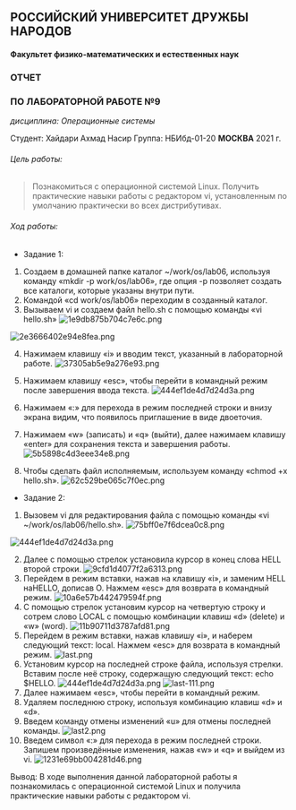 ## РОССИЙСКИЙ УНИВЕРСИТЕТ ДРУЖБЫ НАРОДОВ
#### Факультет физико-математических и естественных наук
### ОТЧЕТ
### ПО ЛАБОРАТОРНОЙ РАБОТЕ №9
*дисциплина: Операционные системы*

Студент: Хайдари Ахмад Насир
Группа: НБИбд-01-20
**МОСКВА** 
2021 г.

###### Цель работы: 
> Познакомиться с операционной системой Linux. Получить
практические навыки работы с редактором vi, установленным по
умолчанию практически во всех дистрибутивах.
###### Ход работы:
- Задание 1:
1. Создаем в домашней папке каталог ~/work/os/lab06, используя команду
«mkdir -p work/os/lab06», где опция -p позволяет создать все каталоги,
которые указаны внутри пути.
2. Командой «cd work/os/lab06» переходим в созданный каталог.
3. Вызываем vi и создаем файл hello.sh с помощью команды «vi hello.sh»
 ![1e9db875b704c7e6c.png](https://ic.wampi.ru/2021/05/22/1e9db875b704c7e6c.png)

![2e3666402e94e8fea.png](https://ic.wampi.ru/2021/05/22/2e3666402e94e8fea.png)

4. Нажимаем клавишу «i» и вводим текст, указанный в лабораторной
работе.
![37305ab5e9a276e93.png](https://ic.wampi.ru/2021/05/22/37305ab5e9a276e93.png)

5. Нажимаем клавишу «esc», чтобы перейти в командный режим после
завершения ввода текста.
![444ef1de4d7d24d3a.png](https://ic.wampi.ru/2021/05/22/444ef1de4d7d24d3a.png)

6. Нажимаем «:» для перехода в режим последней строки и внизу экрана
видим, что появилось приглашение в виде двоеточия.

7. Нажимаем «w» (записать) и «q» (выйти), далее нажимаем клавишу
«enter» для сохранения текста и завершения работы.
![5b5898c4d3eee34e8.png](https://ic.wampi.ru/2021/05/22/5b5898c4d3eee34e8.png)

8. Чтобы сделать файл исполняемым, используем команду «chmod +x
hello.sh».
![62c529be065c7f0ec.png](https://ic.wampi.ru/2021/05/22/62c529be065c7f0ec.png)


- Задание 2:
1. Вызовем vi для редактирования файла с помощью команды «vi
~/work/os/lab06/hello.sh».
![75bff0e7f6dcea0c8.png](https://ic.wampi.ru/2021/05/22/75bff0e7f6dcea0c8.png)

![444ef1de4d7d24d3a.png](https://ic.wampi.ru/2021/05/22/444ef1de4d7d24d3a.png)

2. Далее с помощью стрелок установила курсор в конец слова HELL
второй строки.
![9cfd1d4077f2a6313.png](https://ic.wampi.ru/2021/05/22/9cfd1d4077f2a6313.png)
3. Перейдем в режим вставки, нажав на клавишу «i», и заменим HELL наHELLO, дописав O. Нажмем «esc» для возврата в командный режим.
 ![10a6e57b442479594f.png](https://ic.wampi.ru/2021/05/22/10a6e57b442479594f.png)
4. С помощью стрелок установим курсор на четвертую строку и сотрем
слово LOCAL с помощью комбинации клавиш «d» (delete) и «w» (word).
![11b90711d3787afd81.png](https://ic.wampi.ru/2021/05/22/11b90711d3787afd81.png)
5. Перейдем в режим вставки, нажав клавишу «i», и наберем следующий текст:
local. Нажмем «esc» для возврата в командный режим.
![last.png](https://ic.wampi.ru/2021/05/22/last.png)
6. Установим курсор на последней строке файла, используя стрелки. Вставим
после неё строку, содержащую следующий текст: echo $HELLO.
![444ef1de4d7d24d3a.png](https://ic.wampi.ru/2021/05/22/444ef1de4d7d24d3a.png)
![last-111.png](https://ic.wampi.ru/2021/05/22/last-111.png)
7. Далее нажимаем «esc», чтобы перейти в командный режим.
8. Удаляем последнюю строку, используя комбинацию клавиш «d» и «d».
9. Введем команду отмены изменений «u» для отмены последней команды.
    ![last2.png](https://ic.wampi.ru/2021/05/22/last2.png)
10. Введем символ «:» для перехода в режим последней строки. Запишем
произведённые изменения, нажав «w» и «q» и выйдем из vi.
![1231e69bb004281d46.png](https://ic.wampi.ru/2021/05/22/1231e69bb004281d46.png)

Вывод: В ходе выполнения данной лабораторной работы я познакомилась
с операционной системой Linux и получила практические навыки работы
с редактором vi.